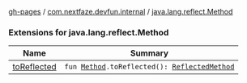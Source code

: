 [gh-pages](../../index.md) / [com.nextfaze.devfun.internal](../index.md) / [java.lang.reflect.Method](./index.md)

### Extensions for java.lang.reflect.Method

| Name | Summary |
|---|---|
| [toReflected](to-reflected.md) | `fun `[`Method`](https://developer.android.com/reference/java/lang/reflect/Method.html)`.toReflected(): `[`ReflectedMethod`](../-reflected-method/index.md) |
